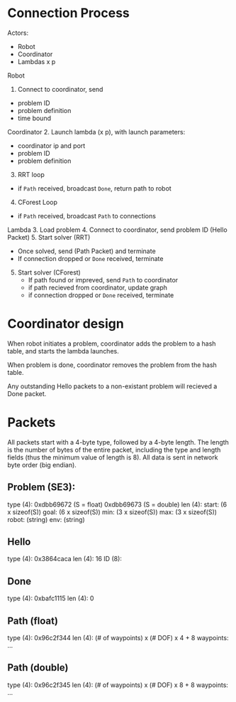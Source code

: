
# Connection Process

Actors:
* Robot
* Coordinator
* Lambdas x p

Robot
1. Connect to coordinator, send
  * problem ID
  * problem definition
  * time bound

Coordinator
2. Launch lambda (x p), with launch parameters:
  * coordinator ip and port
  * problem ID
  * problem definition
3. RRT loop
  * if `Path` received, broadcast `Done`, return path to robot
4. CForest Loop
  * if `Path` received, broadcast `Path` to connections

Lambda
3. Load problem
4. Connect to coordinator, send problem ID (Hello Packet)
5. Start solver (RRT)
   * Once solved, send (Path Packet) and terminate
   * If connection dropped or `Done` received, terminate
5. Start solver (CForest)
   * If path found or impreved, send `Path` to coordinator
   * if path recieved from coordinator, update graph
   * if connection dropped or `Done` received, terminate

# Coordinator design

When robot initiates a problem, coordinator adds the problem to a hash table, and starts the lambda launches.

When problem is done, coordinator removes the problem from the hash table.

Any outstanding Hello packets to a non-existant problem will recieved a Done packet.


# Packets

All packets start with a 4-byte type, followed by a 4-byte length.
The length is the number of bytes of the entire packet, including the
type and length fields (thus the minimum value of length is 8).  All
data is sent in network byte order (big endian).

## Problem (SE3):

type (4):
  0xdbb69672 (S = float)
  0xdbb69673 (S = double)
len (4):
start: (6 x sizeof(S))
goal: (6 x sizeof(S))
min: (3 x sizeof(S))
max: (3 x sizeof(S))
robot: (string)
env: (string)


## Hello

type (4): 0x3864caca
len (4): 16
ID (8): <problem id>

## Done

type (4): 0xbafc1115
len (4): 0

## Path (float)

type (4): 0x96c2f344
len (4): (# of waypoints) x (# DOF) x 4 + 8
waypoints: ...

## Path (double)

type (4): 0x96c2f345
len (4): (# of waypoints) x (# DOF) x 8 + 8
waypoints: ...


